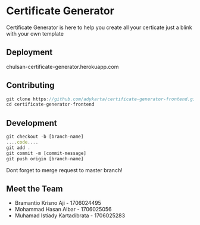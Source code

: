 # Certificate Generator

Certificate Generator is here to help you create all your certicate just a blink with your own template

## Deployment

chulsan-certificate-generator.herokuapp.com

## Contributing

```javascript
git clone https://github.com/adykarta/certificate-generator-frontend.git
cd certificate-generator-frontend
```

## Development

```javascript
git checkout -b [branch-name]
....code....
git add .
git commit -m [commit-message]
git push origin [branch-name]
```

Dont forget to merge request to master branch!

## Meet the Team

- Bramantio Krisno Aji - 1706024495
- Mohammad Hasan Albar - 1706025056
- Muhamad Istiady Kartadibrata - 1706025283
